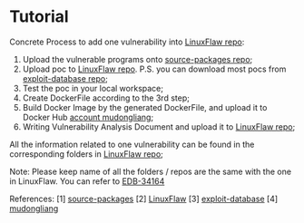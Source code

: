 # Tutorial

Concrete Process to add one vulnerability into [LinuxFlaw repo](https://github.com/mudongliang/LinuxFla):

1. Upload the vulnerable programs onto [source-packages repo](https://github.com/mudongliang/source-packages);
2. Upload poc to [LinuxFlaw repo](https://github.com/mudongliang/LinuxFlaw). P.S. you can download most pocs from [exploit-database repo](https://github.com/offensive-security/exploit-database/);
3. Test the poc in your local workspace;
4. Create DockerFile according to the 3rd step;
5. Build Docker Image by the generated DockerFile, and upload it to Docker Hub [account mudongliang](https://hub.docker.com/u/mudongliang/);
7. Writing Vulnerability Analysis Document and upload it to [LinuxFlaw repo](https://github.com/mudongliang/LinuxFlaw);

All the information related to one vulnerability can be found in the corresponding folders in [LinuxFlaw repo](https://github.com/mudongliang/LinuxFlaw);

Note: Please keep name of all the folders / repos are the same with the one in LinuxFlaw. You can refer to [EDB-34164](https://github.com/mudongliang/LinuxFlaw/tree/master/EDB-34164)

References:
[1] [source-packages](https://github.com/mudongliang/source-packages)
[2] [LinuxFlaw](https://github.com/mudongliang/LinuxFlaw)
[3] [exploit-database](https://github.com/offensive-security/exploit-database/)
[4] [mudongliang](https://hub.docker.com/u/mudongliang/) 

